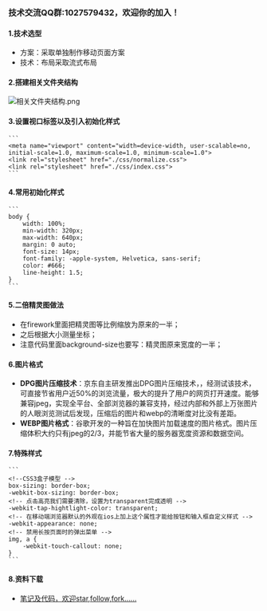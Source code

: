 ### 技术交流QQ群:1027579432，欢迎你的加入！
#### 1.技术选型
- 方案：采取单独制作移动页面方案
- 技术：布局采取流式布局
#### 2.搭建相关文件夹结构
![相关文件夹结构.png](https://upload-images.jianshu.io/upload_images/13407176-65808d5308607d3b.png?imageMogr2/auto-orient/strip%7CimageView2/2/w/1240)
#### 3.设置视口标签以及引入初始化样式
    ```
    <meta name="viewport" content="width=device-width, user-scalable=no, initial-scale=1.0, maximum-scale=1.0, minimum-scale=1.0">
    <link rel="stylesheet" href="./css/normalize.css">
    <link rel="stylesheet" href="./css/index.css">
    ```
#### 4.常用初始化样式
    ```
    body {
        width: 100%;
        min-width: 320px;
        max-width: 640px;
        margin: 0 auto;
        font-size: 14px;
        font-family: -apple-system, Helvetica, sans-serif;
        color: #666;
        line-height: 1.5;
    }
    ```
#### 5.二倍精灵图做法
- 在firework里面把精灵图等比例缩放为原来的一半；
- 之后根据大小测量坐标；
- 注意代码里面background-size也要写：精灵图原来宽度的一半；
#### 6.图片格式
- **DPG图片压缩技术**：京东自主研发推出DPG图片压缩技术，，经测试该技术，可直接节省用户近50%的浏览流量，极大的提升了用户的网页打开速度。能够兼容jpeg，实现全平台、全部浏览器的兼容支持，经过内部和外部上万张图片的人眼浏览测试后发现，压缩后的图片和webp的清晰度对比没有差距。
- **WEBP图片格式**：谷歌开发的一种旨在加快图片加载速度的图片格式。图片压缩体积大约只有jpeg的2/3，并能节省大量的服务器宽度资源和数据空间。
#### 7.特殊样式
    ```
    <!--CSS3盒子模型 -->
    box-sizing: border-box;
    -webkit-box-sizing: border-box;
    <!-- 点击高亮我们需要清除，设置为transparent完成透明 -->
    -webkit-tap-hightlight-color: transparent;
    <!-- 在移动端浏览器默认的外观在ios上加上这个属性才能给按钮和输入框自定义样式 -->
    -webkit-appearance: none;
    <!-- 禁用长按页面时的弹出菜单 -->
    img, a {
        -webkit-touch-callout: none;
    }
    ```
#### 8.资料下载
- [笔记及代码，欢迎star,follow,fork......](https://github.com/cdlwhm1217096231/HTML_CSS_JavaScript/tree/master/CSS3/01%E7%A7%BB%E5%8A%A8%E7%AB%AF%E5%B8%83%E5%B1%80%E5%9F%BA%E7%A1%80%E4%B9%8B%E6%B5%81%E5%BC%8F%E5%B8%83%E5%B1%80)